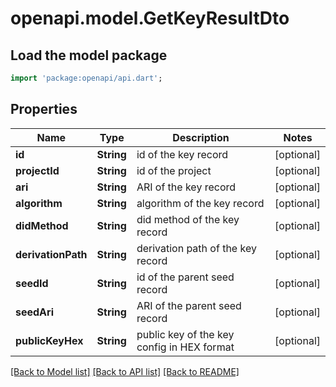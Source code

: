 # openapi.model.GetKeyResultDto

## Load the model package

```dart
import 'package:openapi/api.dart';
```

## Properties

| Name               | Type       | Description                                | Notes      |
| ------------------ | ---------- | ------------------------------------------ | ---------- |
| **id**             | **String** | id of the key record                       | [optional] |
| **projectId**      | **String** | id of the project                          | [optional] |
| **ari**            | **String** | ARI of the key record                      | [optional] |
| **algorithm**      | **String** | algorithm of the key record                | [optional] |
| **didMethod**      | **String** | did method of the key record               | [optional] |
| **derivationPath** | **String** | derivation path of the key record          | [optional] |
| **seedId**         | **String** | id of the parent seed record               | [optional] |
| **seedAri**        | **String** | ARI of the parent seed record              | [optional] |
| **publicKeyHex**   | **String** | public key of the key config in HEX format | [optional] |

[[Back to Model list]](../README.md#documentation-for-models) [[Back to API list]](../README.md#documentation-for-api-endpoints) [[Back to README]](../README.md)
